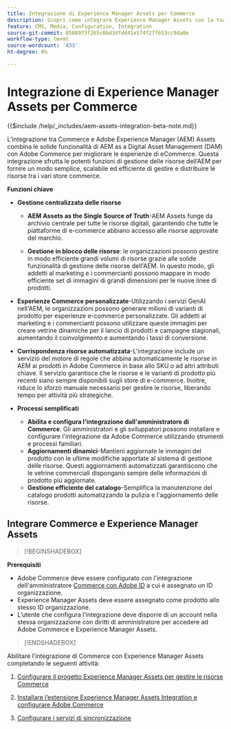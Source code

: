 ```yaml
---
title: Integrazione di Experience Manager Assets per Commerce
description: Scopri come integrare Experience Manager Assets con la tua istanza  [!DNL Commerce]  per accedere a innumerevoli risorse multimediali da utilizzare nel tuo store.
feature: CMS, Media, Configuration, Integration
source-git-commit: 8588973f265c6bd3dfdd41e574f27f653cc9da0e
workflow-type: tm+mt
source-wordcount: '433'
ht-degree: 0%

---
```


# Integrazione di Experience Manager Assets per Commerce

{{$include /help/_includes/aem-assets-integration-beta-note.md}}

L’integrazione tra Commerce e Adobe Experience Manager (AEM) Assets combina le solide funzionalità di AEM as a Digital Asset Management (DAM) con Adobe Commerce per migliorare le esperienze di eCommerce. Questa integrazione sfrutta le potenti funzioni di gestione delle risorse dell’AEM per fornire un modo semplice, scalabile ed efficiente di gestire e distribuire le risorse tra i vari store commerce.

**Funzioni chiave**

- **Gestione centralizzata delle risorse**

   - **AEM Assets as the Single Source of Truth**-AEM Assets funge da archivio centrale per tutte le risorse digitali, garantendo che tutte le piattaforme di e-commerce abbiano accesso alle risorse approvate del marchio.

   - **Gestione in blocco delle risorse**: le organizzazioni possono gestire in modo efficiente grandi volumi di risorse grazie alle solide funzionalità di gestione delle risorse dell&#39;AEM. In questo modo, gli addetti al marketing e i commercianti possono mappare in modo efficiente set di immagini di grandi dimensioni per le nuove linee di prodotti.

- **Esperienze Commerce personalizzate**-Utilizzando i servizi GenAI nell&#39;AEM, le organizzazioni possono generare milioni di varianti di prodotto per esperienze e-commerce personalizzate. Gli addetti al marketing e i commercianti possono utilizzare queste immagini per creare vetrine dinamiche per il lancio di prodotti e campagne stagionali, aumentando il coinvolgimento e aumentando i tassi di conversione.

- **Corrispondenza risorse automatizzata**-L&#39;integrazione include un servizio del motore di regole che abbina automaticamente le risorse in AEM ai prodotti in Adobe Commerce in base allo SKU o ad altri attributi chiave. Il servizio garantisce che le risorse e le varianti di prodotto più recenti siano sempre disponibili sugli store di e-commerce. Inoltre, riduce lo sforzo manuale necessario per gestire le risorse, liberando tempo per attività più strategiche.

- **Processi semplificati**
   - **Abilita e configura l&#39;integrazione dall&#39;amministratore di Commerce**. Gli amministratori e gli sviluppatori possono installare e configurare l&#39;integrazione da Adobe Commerce utilizzando strumenti e processi familiari.
   - **Aggiornamenti dinamici**-Mantieni aggiornate le immagini del prodotto con le ultime modifiche apportate al sistema di gestione delle risorse. Questi aggiornamenti automatizzati garantiscono che le vetrine commerciali dispongano sempre delle informazioni di prodotto più aggiornate.
   - **Gestione efficiente del catalogo**-Semplifica la manutenzione del catalogo prodotti automatizzando la pulizia e l&#39;aggiornamento delle risorse.

## Integrare Commerce e Experience Manager Assets

>[!BEGINSHADEBOX]

**Prerequisiti**

- Adobe Commerce deve essere configurato con l&#39;integrazione dell&#39;amministratore [Commerce con Adobe ID](/help/getting-started/adobe-ims-config.md) a cui è assegnato un ID organizzazione.
- Experience Manager Assets deve essere assegnato come prodotto allo stesso ID organizzazione.
- L’utente che configura l’integrazione deve disporre di un account nella stessa organizzazione con diritti di amministratore per accedere ad Adobe Commerce e Experience Manager Assets.

>[!ENDSHADEBOX]

Abilitare l’integrazione di Commerce con Experience Manager Assets completando le seguenti attività:

1. [Configurare il progetto Experience Manager Assets per gestire le risorse Commerce](aem-assets-configure-aem.md)

1. [Installare l’estensione Experience Manager Assets Integration e configurare Adobe Commerce](aem-assets-configure-commerce.md)

1. [Configurare i servizi di sincronizzazione](aem-assets-setup-synchronization.md)
